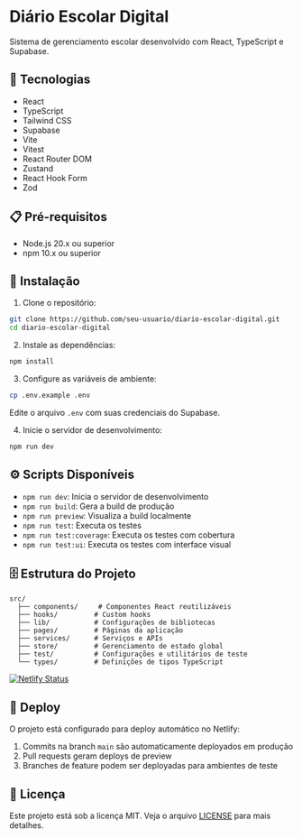 # Diário Escolar Digital

Sistema de gerenciamento escolar desenvolvido com React, TypeScript e Supabase.

## 🚀 Tecnologias

- React
- TypeScript
- Tailwind CSS
- Supabase
- Vite
- Vitest
- React Router DOM
- Zustand
- React Hook Form
- Zod

## 📋 Pré-requisitos

- Node.js 20.x ou superior
- npm 10.x ou superior

## 🔧 Instalação

1. Clone o repositório:
```bash
git clone https://github.com/seu-usuario/diario-escolar-digital.git
cd diario-escolar-digital
```

2. Instale as dependências:
```bash
npm install
```

3. Configure as variáveis de ambiente:
```bash
cp .env.example .env
```
Edite o arquivo `.env` com suas credenciais do Supabase.

4. Inicie o servidor de desenvolvimento:
```bash
npm run dev
```

## ⚙️ Scripts Disponíveis

- `npm run dev`: Inicia o servidor de desenvolvimento
- `npm run build`: Gera a build de produção
- `npm run preview`: Visualiza a build localmente
- `npm run test`: Executa os testes
- `npm run test:coverage`: Executa os testes com cobertura
- `npm run test:ui`: Executa os testes com interface visual

## 🗄️ Estrutura do Projeto

```
src/
  ├── components/     # Componentes React reutilizáveis
  ├── hooks/         # Custom hooks
  ├── lib/           # Configurações de bibliotecas
  ├── pages/         # Páginas da aplicação
  ├── services/      # Serviços e APIs
  ├── store/         # Gerenciamento de estado global
  ├── test/          # Configurações e utilitários de teste
  └── types/         # Definições de tipos TypeScript
```
[![Netlify Status](https://api.netlify.com/api/v1/badges/e934de63-7ef5-453c-81ca-7758dcc14646/deploy-status)](https://app.netlify.com/sites/diarioescolar/deploys)

## 🚀 Deploy

O projeto está configurado para deploy automático no Netlify:

1. Commits na branch `main` são automaticamente deployados em produção
2. Pull requests geram deploys de preview
3. Branches de feature podem ser deployadas para ambientes de teste

## 📝 Licença

Este projeto está sob a licença MIT. Veja o arquivo [LICENSE](LICENSE) para mais detalhes.
